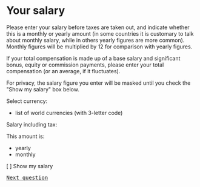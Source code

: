 # Your salary

Please enter your salary before taxes are taken out, and indicate whether this is a monthly or yearly amount (in some countries it is customary to talk about monthly salary, while in others yearly figures are more common). Monthly figures will be multiplied by 12 for comparison with yearly figures.

If your total compensation is made up of a base salary and significant bonus, equity or commission payments, please enter your total compensation (or an average, if it fluctuates).

For privacy, the salary figure you enter will be masked until you check the "Show my salary" box below.

Select currency:
- list of world currencies (with 3-letter code)

Salary including tax: 

This amount is:
- yearly
- monthly

[ ] Show my salary

<kbd>[Next question](./Da_2_statutory_benefits.md)</kbd>
